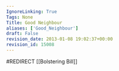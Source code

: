 ```yaml
---
IgnoreLinking: True
Tags: None
Title: Good Neighbour
aliases: ['Good_Neighbour']
draft: False
revision_date: 2013-01-08 19:02:37+00:00
revision_id: 15008
---
```


#REDIRECT [[Bolstering Bill]]
